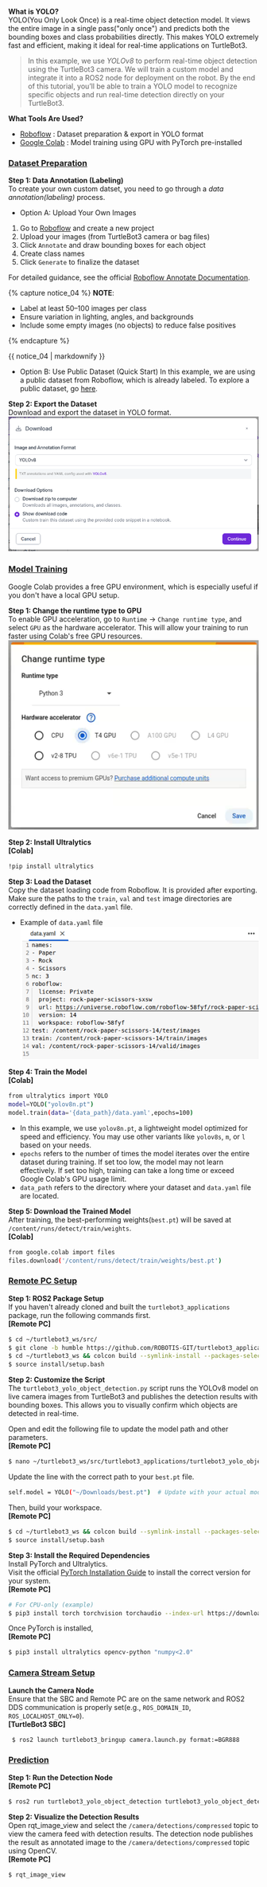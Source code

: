 
**What is YOLO?**  
YOLO(You Only Look Once) is a real-time object detection model. It views the entire image in a single pass("only once") and predicts both the bounding boxes and class probabilities directly. This makes YOLO extremely fast and efficient, making it ideal for real-time applications on TurtleBot3.  
> In this example, we use *YOLOv8* to perform real-time object detection using the TurtleBot3 camera. We will train a custom model and integrate it into a ROS2 node for deployment on the robot. By the end of this tutorial, you’ll be able to train a YOLO model to recognize specific objects and run real-time detection directly on your TurtleBot3.   

**What Tools Are Used?**
- [Roboflow](https://roboflow.com/) : Dataset preparation & export in YOLO format
- [Google Colab](https://colab.google/) : Model training using GPU with PyTorch pre-installed

### [**Dataset Preparation**](#dataset-preparation)

**Step 1: Data Annotation (Labeling)**  
To create your own custom datset, you need to go through a *data annotation(labeling)* process. 
- Option A: Upload Your Own Images  
1. Go to [Roboflow](https://roboflow.com/) and create a new project  
2. Upload your images (from TurtleBot3 camera or bag files)
3. Click `Annotate` and draw bounding boxes for each object  
3. Create class names  
4. Click `Generate` to finalize the dataset  

For detailed guidance, see the official [Roboflow Annotate Documentation](https://docs.roboflow.com/annotate/use-roboflow-annotate).

{% capture notice_04 %}
**NOTE**:
- Label at least 50–100 images per class
- Ensure variation in lighting, angles, and backgrounds
- Include some empty images (no objects) to reduce false positives    

{% endcapture %}
<div class="notice--info">{{ notice_04 | markdownify }}</div>

- Option B: Use Public Dataset (Quick Start)
In this example, we are using a public dataset from Roboflow, which is already labeled. To explore a public dataset, go [here](https://universe.roboflow.com/).

**Step 2: Export the Dataset**  
Download and export the dataset in YOLO format.  
![](/assets/images/platform/turtlebot3/basic_examples/yolo_object_detection/download_dataset.png) 

### [**Model Training**](#model-training)
Google Colab provides a free GPU environment, which is especially useful if you don't have a local GPU setup.  

**Step 1: Change the runtime type to GPU**  
To enable GPU acceleration, go to `Runtime` → `Change runtime type`, and select `GPU` as the hardware accelerator. This will allow your training to run faster using Colab's free GPU resources.  
![](/assets/images/platform/turtlebot3/basic_examples/yolo_object_detection/colab_gpu.png) 

**Step 2: Install Ultralytics**  
**[Colab]**  
```bash
!pip install ultralytics
```  

**Step 3: Load the Dataset**  
Copy the dataset loading code from Roboflow. It is provided after exporting. Make sure the paths to the `train`, `val` and `test` image directories are correctly defined in the `data.yaml` file.  
- Example of `data.yaml` file  
![](/assets/images/platform/turtlebot3/basic_examples/yolo_object_detection/yaml.png) 

**Step 4: Train the Model**  
**[Colab]**  
```bash
from ultralytics import YOLO
model=YOLO("yolov8n.pt")
model.train(data='{data_path}/data.yaml',epochs=100)
```  
- In this example, we use `yolov8n.pt`, a lightweight model optimized for speed and efficiency. You may use other variants like `yolov8s`, `m`, or `l` based on your needs.  
- `epochs` refers to the number of times the model iterates over the entire dataset during training. If set too low, the model may not learn effectively. If set too high, training can take a long time or exceed Google Colab's GPU usage limit.  
- `data_path` refers to the directory where your dataset and `data.yaml` file are located.  

**Step 5: Download the Trained Model**  
After training, the best-performing weights(`best.pt`) will be saved at `/content/runs/detect/train/weights`.  
**[Colab]**  
```bash
from google.colab import files
files.download('/content/runs/detect/train/weights/best.pt')
```  

### [**Remote PC Setup**](#remote-pc-setup)  

**Step 1: ROS2 Package Setup**  
If you haven't already cloned and built the `turtlebot3_applications` package, run the following commands first.  
**[Remote PC]**  
```bash
$ cd ~/turtlebot3_ws/src/
$ git clone -b humble https://github.com/ROBOTIS-GIT/turtlebot3_applications.git
$ cd ~/turtlebot3_ws && colcon build --symlink-install --packages-select turtlebot3_yolo_object_detection
$ source install/setup.bash
``` 

**Step 2: Customize the Script**  
The `turtlebot3_yolo_object_detection.py` script runs the YOLOv8 model on live camera images from TurtleBot3 and publishes the detection results with bounding boxes. This allows you to visually confirm which objects are detected in real-time.  

Open and edit the following file to update the model path and other parameters.  
**[Remote PC]**  
```bash
$ nano ~/turtlebot3_ws/src/turtlebot3_applications/turtlebot3_yolo_object_detection/turtlebot3_yolo_object_detection/turtlebot3_yolo_object_detection.py
``` 
Update the line with the correct path to your `best.pt` file.
```bash
self.model = YOLO("~/Downloads/best.pt")  # Update with your actual model path
``` 
Then, build your workspace.  
**[Remote PC]**  
```bash
$ cd ~/turtlebot3_ws && colcon build --symlink-install --packages-select turtlebot3_yolo_object_detection
$ source install/setup.bash
``` 

**Step 3: Install the Required Dependencies**  
Install PyTorch and Ultralytics.  
Visit the official [PyTorch Installation Guide](https://pytorch.org/get-started/locally/) to install the correct version for your system.  
**[Remote PC]**  
```bash
# For CPU-only (example)
$ pip3 install torch torchvision torchaudio --index-url https://download.pytorch.org/whl/cpu
```  
Once PyTorch is installed,  
**[Remote PC]**  
```bash
$ pip3 install ultralytics opencv-python "numpy<2.0"
```  

### [**Camera Stream Setup**](#camera-stream-setup)  

**Launch the Camera Node**  
Ensure that the SBC and Remote PC are on the same network and ROS2 DDS communication is properly set(e.g., `ROS_DOMAIN_ID`, `ROS_LOCALHOST_ONLY=0`).  
**[TurtleBot3 SBC]**  
```bash
 $ ros2 launch turtlebot3_bringup camera.launch.py format:=BGR888
 ``` 

### [**Prediction**](#prediction)  

**Step 1: Run the Detection Node**  
**[Remote PC]**  
```bash
$ ros2 run turtlebot3_yolo_object_detection turtlebot3_yolo_object_detection
``` 

**Step 2: Visualize the Detection Results**  
Open rqt_image_view and select the `/camera/detections/compressed` topic to view the camera feed with detection results. The detection node publishes the result as annotated image to the `/camera/detections/compressed` topic using OpenCV.  
**[Remote PC]**  
```bash
$ rqt_image_view
``` 
